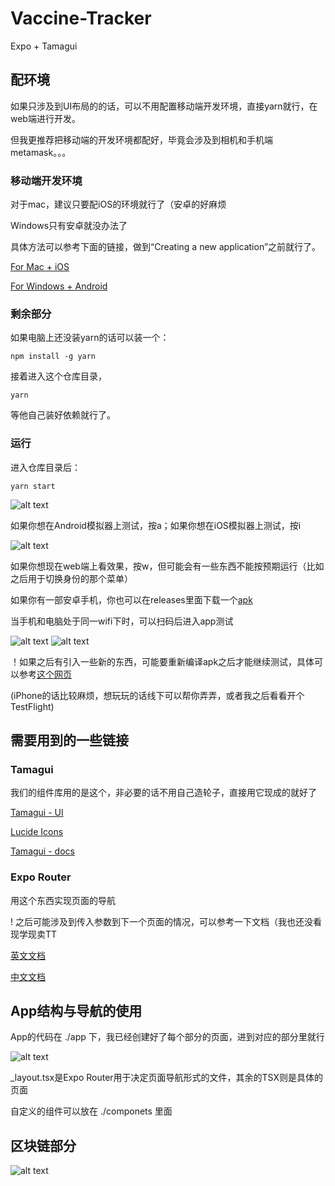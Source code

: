 # Vaccine-Tracker

Expo + Tamagui

## 配环境

如果只涉及到UI布局的的话，可以不用配置移动端开发环境，直接yarn就行，在web端进行开发。

但我更推荐把移动端的开发环境都配好，毕竟会涉及到相机和手机端metamask。。。

### 移动端开发环境

对于mac，建议只要配iOS的环境就行了（安卓的好麻烦

Windows只有安卓就没办法了

具体方法可以参考下面的链接，做到“Creating a new application”之前就行了。

[For Mac + iOS](https://reactnative.dev/docs/environment-setup?package-manager=npm&guide=native&platform=ios&os=macos)


[For Windows + Android](https://reactnative.dev/docs/environment-setup?package-manager=npm&guide=native&platform=android&os=windows)


### 剩余部分

如果电脑上还没装yarn的话可以装一个：

```
npm install -g yarn
```

接着进入这个仓库目录，

```
yarn
```

等他自己装好依赖就行了。

### 运行

进入仓库目录后：

```
yarn start
```

![alt text](assets/readme/expo.png)

如果你想在Android模拟器上测试，按a；如果你想在iOS模拟器上测试，按i

![alt text](assets/readme/emulator.png)

如果你想现在web端上看效果，按w，但可能会有一些东西不能按预期运行（比如之后用于切换身份的那个菜单）

如果你有一部安卓手机，你也可以在releases里面下载一个[apk](https://github.com/Tonymiugrey/Vaccine-Tracker/releases/download/v0.1/app-debug.apk)

当手机和电脑处于同一wifi下时，可以扫码后进入app测试

![alt text](assets/readme/scan.png) 
![alt text](assets/readme/android.png)

！如果之后有引入一些新的东西，可能要重新编译apk之后才能继续测试，具体可以参考[这个网页](https://expo.nodejs.cn/guides/local-app-development/)

(iPhone的话比较麻烦，想玩玩的话线下可以帮你弄弄，或者我之后看看开个TestFlight)

## 需要用到的一些链接
### Tamagui
我们的组件库用的是这个，非必要的话不用自己造轮子，直接用它现成的就好了

[Tamagui - UI](https://tamagui.dev/ui/intro)

[Lucide Icons](https://tamagui.dev/ui/lucide-icons/1.0.0)

[Tamagui - docs](https://tamagui.dev/docs/intro/introduction)

### Expo Router
用这个东西实现页面的导航

! 之后可能涉及到传入参数到下一个页面的情况，可以参考一下文档（我也还没看 现学现卖TT

[英文文档](https://docs.expo.dev/router/introduction/)

[中文文档](https://expo.nodejs.cn/router/introduction/)

## App结构与导航的使用

App的代码在 ./app 下，我已经创建好了每个部分的页面，进到对应的部分里就行

![alt text](assets/readme/structure.png)

_layout.tsx是Expo Router用于决定页面导航形式的文件，其余的TSX则是具体的页面

自定义的组件可以放在 ./componets 里面

## 区块链部分
![alt text](assets/readme/blkc.png)